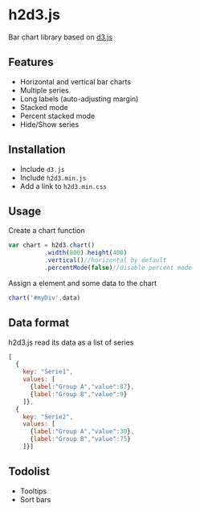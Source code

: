 h2d3.js
=======

Bar chart library based on [d3.js](http://d3js.org/)

## Features

- Horizontal and vertical bar charts
- Multiple series
- Long labels (auto-adjusting margin)
- Stacked mode
- Percent stacked mode
- Hide/Show series

## Installation

- Include `d3.js`
- Include `h2d3.min.js`
- Add a link to `h2d3.min.css`

## Usage

Create a chart function

```javascript
var chart = h2d3.chart()
          .width(800).height(400)
          .vertical()//horizontal by default       
          .percentMode(false)//disable percent mode
```

Assign a element and some data to the chart

```javascript
chart('#myDiv',data)
```

## Data format

h2d3.js read its data as a list of series

```javascript
[
  {
    key: "Serie1",
    values: [
      {label:"Group A","value":87},
      {label:"Group B","value":9}
    ]},
  {
    key: "Serie2",
    values: [
      {label:"Group A","value":30},
      {label:"Group B","value":75}
    ]}]
```

## Todolist

- Tooltips
- Sort bars


